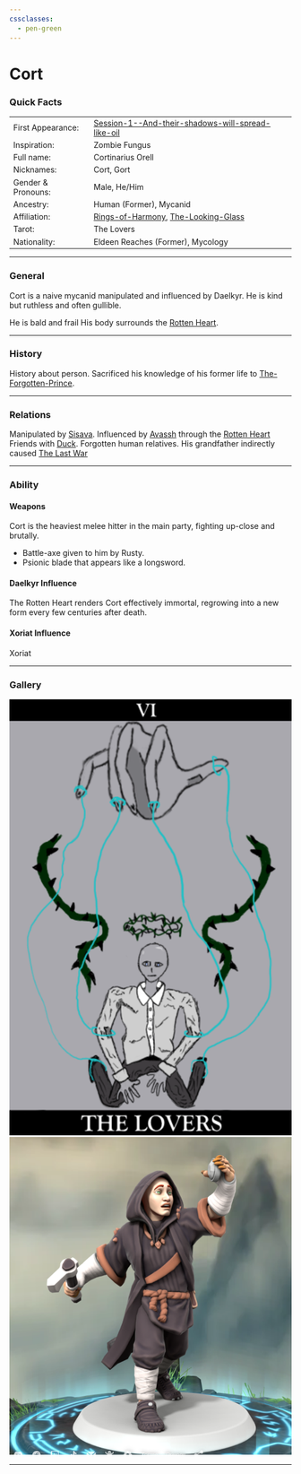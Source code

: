 ```yaml
---
cssclasses:
  - pen-green
---
```

<link rel="stylesheet" href="https://cdn.jsdelivr.net/npm/rpg-awesome@latest/css/rpg-awesome.min.css">
<link rel="stylesheet" href="https://cdn.jsdelivr.net/npm/remixicon@4.5.0/fonts/remixicon.min.css"> 

# Cort <i class="ra ra-super-mushroom"></i>
### Quick Facts

|                    |                                                                                                                                                    |
| ------------------ | -------------------------------------------------------------------------------------------------------------------------------------------------- |
| First Appearance:  | [Session-1--And-their-shadows-will-spread-like-oil](../../-Session-Notes/-1-Gathering-Storms/Session-1--And-their-shadows-will-spread-like-oil.md) |
| Inspiration:       | Zombie Fungus                                                                                                                                      |
| Full name:         | Cortinarius Orell                                                                                                                                  |
| Nicknames:         | Cort, Gort                                                                                                                                         |
| Gender & Pronouns: | Male, He/Him                                                                                                                                       |
| Ancestry:          | Human (Former), Mycanid                                                                                                                            |
| Affiliation:       | [Rings-of-Harmony](../../-Groups/Rings-of-Harmony.md), [The-Looking-Glass](../../-Groups/The-Looking-Glass.md)                                     |
| Tarot:             | The Lovers                                                                                                                                         |
| Nationality:       | Eldeen Reaches (Former), Mycology                                                                                                                  |
***
### General <i class="ri-checkbox-blank-line"></i>
Cort is a naive mycanid manipulated and influenced by Daelkyr. He is kind but ruthless and often gullible.

He is bald and frail
His body surrounds the [Rotten Heart](../../Elements-of-the-Prophecy/1-Rotten-Heart.md). 

***
### History <i class="ri-history-line"></i>
History <i class="ri-history-line"></i> about person.
Sacrificed his knowledge of his former life to [The-Forgotten-Prince](../The-Forgotten-Prince.md).

***
### Relations <i class="ri-user-line"></i>
Manipulated by [Sisava](Sisava.md).
Influenced by [Avassh](../Avassh.md) through the [Rotten Heart](../../Elements-of-the-Prophecy/1-Rotten-Heart.md)
Friends with [Duck](Duck.md).
Forgotten human relatives.
His grandfather indirectly caused [The Last War](https://eberron.fandom.com/wiki/Last_War)

***
### Ability <i class="ri-star-line"></i>

#### Weapons
Cort is the heaviest melee hitter in the main party, fighting up-close and brutally.
- Battle-axe given to him by Rusty.
- Psionic blade that appears like a longsword.
#### Daelkyr Influence
The Rotten Heart renders Cort effectively immortal, regrowing into a new form every few centuries after death.

#### Xoriat Influence
Xoriat

***
### Gallery <i class="ri-image-line"></i>
![THeLovers1](../-images/THeLovers1.png)
![cort1](../-images/cort1.png)
***
